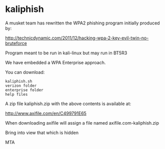 # kaliphish
A musket team has rewritten the WPA2 phishing program initially produced by:

  http://technicdynamic.com/2011/12/hacking-wpa-2-key-evil-twin-no-bruteforce

  Program meant to be run in kali-linux but may run in BT5R3

We have embedded a WPA Enterprise approach.

You can download:

    kaliphish.sh
    verizon folder
    enterprise folder
    help files

A zip file kaliphish.zip with the above contents is available at:

http://www.axifile.com/en/C499791E65

When downloading axifile will assign a file named axifile.com-kaliphish.zip

Bring into view that which is hidden

MTA
